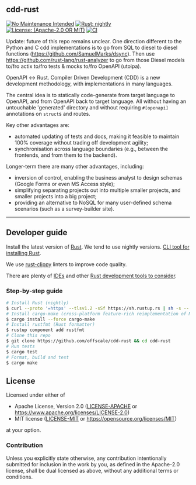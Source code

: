 cdd-rust
--------
[![No Maintenance Intended](http://unmaintained.tech/badge.svg)](http://unmaintained.tech)
[![Rust: nightly](https://img.shields.io/badge/Rust-nightly-blue.svg)](https://www.rust-lang.org)
[![License: (Apache-2.0 OR MIT)](https://img.shields.io/badge/LICENSE-Apache--2.0%20OR%20MIT-orange)](LICENSE-APACHE)
[![CI](https://github.com/offscale/cdd-rust/actions/workflows/ci-cargo.yml/badge.svg)](https://github.com/offscale/cdd-rust/actions/workflows/ci-cargo.yml)

Update: future of this repo remains unclear. One direction different to the Python and C cdd implementations is to go from SQL to diesel to diesel functions (https://github.com/SamuelMarks/dsync). Then use https://github.com/rust-lang/rust-analyzer to go from those Diesel models to/fro actix to/fro tests & mocks to/fro OpenAPI (utoipa).

OpenAPI ↔ Rust. Compiler Driven Development (CDD) is a new development methodology, with implementations in many languages.

The central idea is to statically code-generate from target language to OpenAPI, and from OpenAPI back to target language.
All without having an untouchable 'generated' directory and without requiring `#[openapi]` annotations on `struct`s and routes.

Key other advantages are:

  - automated updating of tests and docs, making it feasible to maintain 100% coverage without trading off development agility;
  - synchronisation across language boundaries (e.g., between the frontends, and from them to the backend).

Longer-term there are many other advantages, including:

  - inversion of control, enabling the business analyst to design schemas (Google Forms or even MS Access style);
  - simplifying separating projects out into multiple smaller projects, and smaller projects into a big project;
  - providing an alternative to NoSQL for many user-defined schema scenarios (such as a survey-builder site).

---

## Developer guide

Install the latest version of [Rust](https://www.rust-lang.org). We tend to use nightly versions. [CLI tool for installing Rust](https://rustup.rs).

We use [rust-clippy](https://github.com/rust-lang-nursery/rust-clippy) linters to improve code quality.

There are plenty of [IDEs](https://areweideyet.com) and other [Rust development tools to consider](https://github.com/rust-unofficial/awesome-rust#development-tools).

### Step-by-step guide

```bash
# Install Rust (nightly)
$ curl --proto '=https' --tlsv1.2 -sSf https://sh.rustup.rs | sh -s -- --default-toolchain nightly
# Install cargo-make (cross-platform feature-rich reimplementation of Make)
$ cargo install --force cargo-make
# Install rustfmt (Rust formatter)
$ rustup component add rustfmt
# Clone this repo
$ git clone https://github.com/offscale/cdd-rust && cd cdd-rust
# Run tests
$ cargo test
# Format, build and test
$ cargo make
```

## License

Licensed under either of

- Apache License, Version 2.0 ([LICENSE-APACHE](LICENSE-APACHE) or <https://www.apache.org/licenses/LICENSE-2.0>)
- MIT license ([LICENSE-MIT](LICENSE-MIT) or <https://opensource.org/licenses/MIT>)

at your option.

### Contribution

Unless you explicitly state otherwise, any contribution intentionally submitted
for inclusion in the work by you, as defined in the Apache-2.0 license, shall be
dual licensed as above, without any additional terms or conditions.
